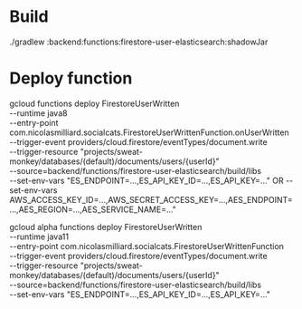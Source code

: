 # Build

./gradlew :backend:functions:firestore-user-elasticsearch:shadowJar

# Deploy function

gcloud functions deploy FirestoreUserWritten \
--runtime java8 \
--entry-point com.nicolasmilliard.socialcats.FirestoreUserWrittenFunction.onUserWritten \
--trigger-event providers/cloud.firestore/eventTypes/document.write \
--trigger-resource "projects/sweat-monkey/databases/(default)/documents/users/{userId}" \
--source=backend/functions/firestore-user-elasticsearch/build/libs \
--set-env-vars "ES_ENDPOINT=...,ES_API_KEY_ID=...,ES_API_KEY=..."
OR
--set-env-vars AWS_ACCESS_KEY_ID=...,AWS_SECRET_ACCESS_KEY=...,AES_ENDPOINT=...,AES_REGION=...,AES_SERVICE_NAME=..."

gcloud alpha functions deploy FirestoreUserWritten \
--runtime java11 \
--entry-point com.nicolasmilliard.socialcats.FirestoreUserWrittenFunction \
--trigger-event providers/cloud.firestore/eventTypes/document.write \
--trigger-resource "projects/sweat-monkey/databases/(default)/documents/users/{userId}" \
--source=backend/functions/firestore-user-elasticsearch/build/libs \
--set-env-vars "ES_ENDPOINT=...,ES_API_KEY_ID=...,ES_API_KEY=..."